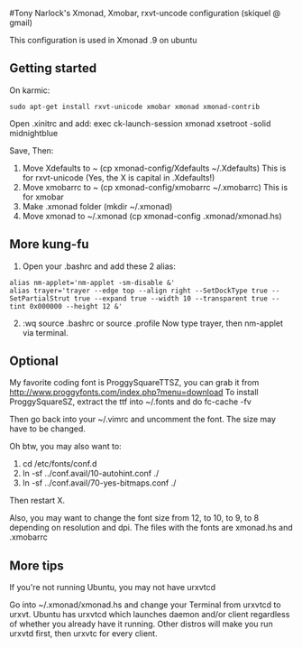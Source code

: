 #Tony Narlock's Xmonad, Xmobar, rxvt-uncode configuration
(skiquel @ gmail)

This configuration is used in Xmonad .9 on ubuntu

Getting started
---------------
  On karmic:

    sudo apt-get install rxvt-unicode xmobar xmonad xmonad-contrib

  Open .xinitrc and add:
    exec ck-launch-session xmonad
    xsetroot -solid midnightblue

  Save, Then:

  1.  Move Xdefaults to ~ (cp xmonad-config/Xdefaults ~/.Xdefaults) This is for rxvt-unicode
      (Yes, the X is capital in .Xdefaults!)
  2.  Move xmobarrc to ~ (cp xmonad-config/xmobarrc ~/.xmobarrc) This is for xmobar
  3.  Make .xmonad folder (mkdir ~/.xmonad)
  4.  Move xmonad to ~/.xmonad (cp xmonad-config .xmonad/xmonad.hs)

More kung-fu
------------
  1.  Open your .bashrc and add these 2 alias:

    alias nm-applet='nm-applet -sm-disable &'
    alias trayer='trayer --edge top --align right --SetDockType true --SetPartialStrut true --expand true --width 10 --transparent true --tint 0x000000 --height 12 &'

  2.  :wq
    source .bashrc   or source .profile
  Now type trayer, then nm-applet via terminal.

Optional
--------
  My favorite coding font is ProggySquareTTSZ, you can grab it from http://www.proggyfonts.com/index.php?menu=download
  To install ProggySquareSZ, extract the ttf into ~/.fonts and do fc-cache -fv

  Then go back into your ~/.vimrc and uncomment the font. The size may have to be changed.

  Oh btw, you may also want to:
  1.  cd /etc/fonts/conf.d
  2.  ln -sf ../conf.avail/10-autohint.conf ./
  3.  ln -sf ../conf.avail/70-yes-bitmaps.conf ./

  Then restart X.

  Also, you may want to change the font size from 12, to 10, to 9, to 8 depending on resolution and dpi.  The files with the fonts are xmonad.hs and .xmobarrc

More tips
---------
  If you're not running Ubuntu, you may not have urxvtcd

  Go into ~/.xmonad/xmonad.hs and change your Terminal from urxvtcd to urxvt.
  Ubuntu has urxvtcd which launches daemon and/or client regardless of whether you already have it running. Other distros will make you run urxvtd first, then urxvtc for every client.
